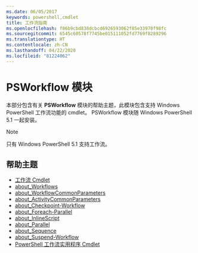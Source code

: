 ```yaml
---
ms.date: 06/05/2017
keywords: powershell,cmdlet
title: 工作流指南
ms.openlocfilehash: f86b9cbd838dcbcd6926593062f85e33970f98fc
ms.sourcegitcommit: 6545c60578f7745be015111052fd7769f8289296
ms.translationtype: HT
ms.contentlocale: zh-CN
ms.lasthandoff: 04/22/2020
ms.locfileid: "81224062"
---
```

# <a name="psworkflow-module"></a>PSWorkflow 模块

本部分包含有关 **PSWorkflow** 模块的帮助主题，此模块包含支持 Windows PowerShell 工作流功能的 cmdlet。 PSWorkflow  模块随 Windows PowerShell 5.1 一起安装。

> [!NOTE]
> 只有 Windows PowerShell 5.1 支持工作流。

## <a name="help-topics"></a>帮助主题

- [工作流 Cmdlet](/powershell/module/psworkflow/?view=powershell-5.1)
- [about_Workflows](/powershell/module/psworkflow/about/about_workflows?view=powershell-5.1)
- [about_WorkflowCommonParameters](/powershell/module/psworkflow/about/about_WorkflowCommonParameters?view=powershell-5.1)
- [about_ActivityCommonParameters](/powershell/module/psworkflow/about/about_ActivityCommonParameters?view=powershell-5.1)
- [about_Checkpoint-Workflow](/powershell/module/psworkflow/about/about_Checkpoint-Workflow?view=powershell-5.1)
- [about_Foreach-Parallel](/powershell/module/psworkflow/about/about_Foreach-Parallel?view=powershell-5.1)
- [about_InlineScript](/powershell/module/psworkflow/about/about_InlineScript?view=powershell-5.1)
- [about_Parallel](/powershell/module/psworkflow/about/about_Parallel?view=powershell-5.1)
- [about_Sequence](/powershell/module/psworkflow/about/about_Sequence?view=powershell-5.1)
- [about_Suspend-Workflow](/powershell/module/psworkflow/about/about_Suspend-Workflow?view=powershell-5.1)
- [PowerShell 工作流实用程序 Cmdlet](/powershell/module/psworkflowutility/?view=powershell-5.1)
